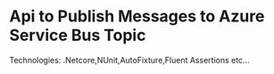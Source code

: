 # Api to Publish Messages to Azure Service Bus Topic
Technologies: .Netcore,NUnit,AutoFixture,Fluent Assertions etc...
